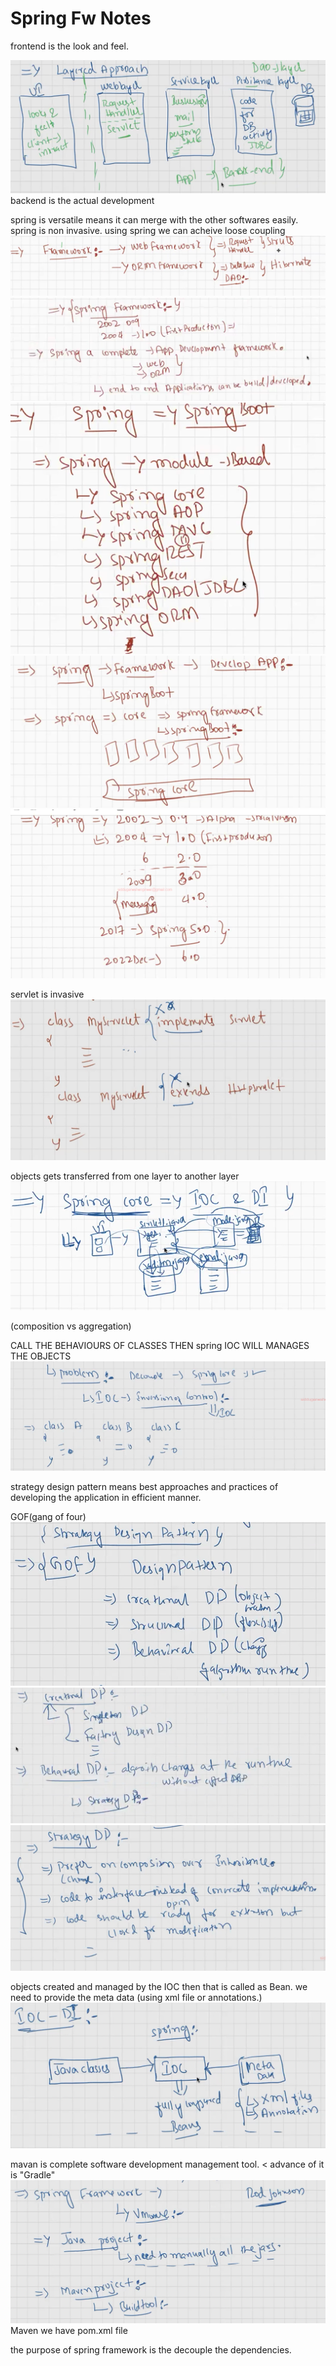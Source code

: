 # Spring Fw Notes
frontend is the look and feel.

![alt text](image-1.png)
backend is the actual development


spring is versatile means it can merge with the other softwares easily.
spring is non invasive.
using spring we can acheive loose coupling
![alt text](image-3.png)
![alt text](image-4.png)
![alt text](image-5.png)
![alt text](image-6.png)
![alt text](image-7.png)



servlet is invasive
![alt text](image-2.png)


objects gets transferred from one layer to another layer
![alt text](image-8.png)

(composition vs aggregation)


CALL THE BEHAVIOURS OF CLASSES THEN spring IOC WILL MANAGES THE OBJECTS
![alt text](image-9.png)

strategy design pattern means best approaches and practices of developing the application in efficient manner.

GOF(gang of four)
![alt text](image-10.png)
![alt text](image-11.png)
![alt text](image-12.png)

objects created and managed by the IOC then that is called as Bean.
we  need to provide the meta data (using xml file or annotations.)
![alt text](image-14.png)

mavan is complete software development management tool. < advance of it is "Gradle"
![alt text](image-15.png)
Maven we have pom.xml file


the purpose of spring framework is the decouple the dependencies.